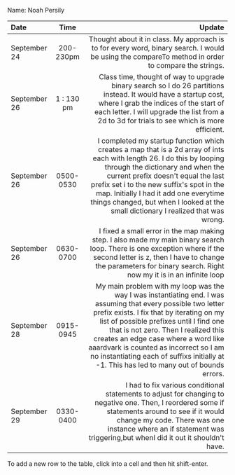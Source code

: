 Name: Noah Persily

| Date         |    Time    |                                                                                                                                                                                                                                                                                                                                                                                                                       Update |
|:-------------|:----------:|-----------------------------------------------------------------------------------------------------------------------------------------------------------------------------------------------------------------------------------------------------------------------------------------------------------------------------------------------------------------------------------------------------------------------------:|
| September 24 | 200-230pm  |                                                                                                                                                                                                                                                                           Thought about it in class. My approach is to for every word, binary search. I would be using the compareTo method in order to compare the strings. |
| September 26 | 1 : 130 pm |                                                                                                                                                                    Class time, thought of way to upgrade binary search so I do 26 partitions instead. It would have a startup cost, where I grab the indices of the start of each letter. I will upgrade the list from a 2d to 3d for trials to see which is more efficient. |
| September 26 | 0500-0530  |                                               I completed my startup function which creates a map that is a 2d array of ints each with length 26. I do this by looping through the dictionary and when the current prefix doesn't equal the last prefix set i to the new suffix's spot in the map. Initially I had it add one everytime things changed, but when I looked at the small dictionary I realized that was wrong. |
| September 26 | 0630-0700  |                                                                                                                                                                                 I fixed a small error in the map making step. I also made my main binary search loop. There is one exception where if the second letter is z, then I have to change the parameters for binary search. Right now my it is in an infinite loop |
| September 28 | 0915-0945  | My main problem with my loop was the way I was instantiating end. I was assuming that every possible two letter prefix exists. I fix that by iterating on my list of possible prefixes until I find one that is not zero. Then I realized this creates an edge case where a word like aaardvark is counted as incorrect so I am no instantiating each of suffixs initially at -1. This has led to many out of bounds errors. |
| September 29 | 0330-0400  |                                                                                                                                                       I had to fix various conditional statements to adjust for changing to negative one. Then, I reordered some if statements around to see if it would change my code. There was one instance where an if statement was triggering,but whenI did it out it shouldn't have. |


To add a new row to the table, click into a cell and then hit shift-enter.